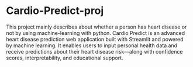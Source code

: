 # Cardio-Predict-proj
This project mainly describes about whether a person has heart disease or not by using machine-learning with python.
Cardio Predict is an advanced heart disease prediction web application built with Streamlit and powered by machine learning. It enables users to input personal health data and receive  predictions about their heart disease risk—along with confidence scores, interpretability, and educational support.
